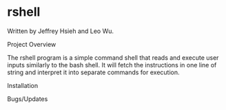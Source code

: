 # rshell
Written by Jeffrey Hsieh and Leo Wu.


Project Overview


The rshell program is a simple command shell that reads and execute user inputs similarly to the bash shell. It will fetch the instructions in one line of string and interpret it into separate commands for execution.


Installation




Bugs/Updates
